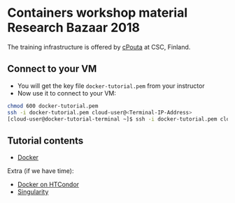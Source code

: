 
# Containers workshop material Research Bazaar 2018

The training infrastructure is offered by [cPouta](https://research.csc.fi/cpouta) at CSC, Finland.

Connect to your VM
--------------------
* You will get the key file ``docker-tutorial.pem`` from your instructor
* Now use it to connect to your VM:
```bash
chmod 600 docker-tutorial.pem 
ssh -i docker-tutorial.pem cloud-user@<Terminal-IP-Address>
[cloud-user@docker-tutorial-terminal ~]$ ssh -i docker-tutorial.pem cloud-user@<your-VM-name>
```
Tutorial contents
------------------
* [Docker](https://github.com/abdulrahmanazab/abel-course/blob/research-bazaar-2018/docker.md)

Extra (if we have time):
* [Docker on HTCondor](https://github.com/abdulrahmanazab/docker-training-neic/blob/abel-course/docker-htcondor.md)
* [Singularity](https://github.com/abdulrahmanazab/docker-training-neic/blob/abel-course/singularity.md)
